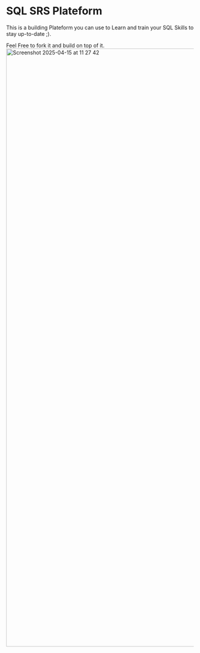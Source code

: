 # SQL SRS Plateform
This is a building Plateform you can use to Learn and train your SQL Skills to stay up-to-date ;).

Feel Free to fork it and build on top of it.
<img width="1603" alt="Screenshot 2025-04-15 at 11 27 42" src="https://github.com/user-attachments/assets/88bc3111-71ef-436a-ac3e-171f0b09093e" />
